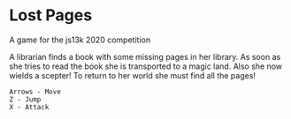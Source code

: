# Lost Pages
A game for the js13k 2020 competition

A librarian finds a book with some missing pages in her library. As soon as she tries to read the book she is transported to a magic land. Also she now wields a scepter! To return to her world she must find all the pages!

    Arrows - Move
    Z - Jump
    X - Attack